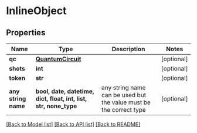 # InlineObject


## Properties
Name | Type | Description | Notes
------------ | ------------- | ------------- | -------------
**qc** | [**QuantumCircuit**](QuantumCircuit.md) |  | [optional] 
**shots** | **int** |  | [optional] 
**token** | **str** |  | [optional] 
**any string name** | **bool, date, datetime, dict, float, int, list, str, none_type** | any string name can be used but the value must be the correct type | [optional]

[[Back to Model list]](../README.md#documentation-for-models) [[Back to API list]](../README.md#documentation-for-api-endpoints) [[Back to README]](../README.md)


